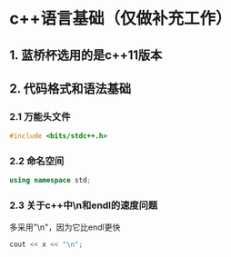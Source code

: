 # c++语言基础（仅做补充工作）

## 1. 蓝桥杯选用的是c++11版本

## 2. 代码格式和语法基础

### 2.1 万能头文件

```c++
#include <bits/stdc++.h>
```

### 2.2 命名空间

```c++
using namespace std;
```

### 2.3 关于c++中\n和endl的速度问题

多采用"\n"，因为它比endl更快

```c++
cout << x << "\n";
```



























